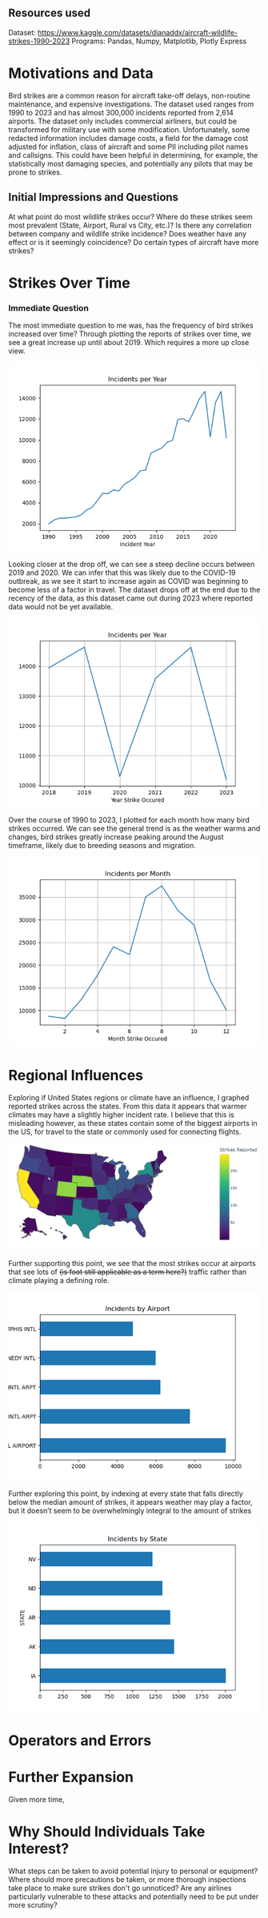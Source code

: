 ## Resources used
Dataset: https://www.kaggle.com/datasets/dianaddx/aircraft-wildlife-strikes-1990-2023
Programs: Pandas, Numpy, Matplotlib, Plotly Express

# Motivations and Data
  Bird strikes are a common reason for aircraft take-off delays, non-routine maintenance, and expensive investigations. The dataset used ranges from 1990 to 2023 and has almost 300,000 incidents reported from 2,614 airports. The dataset only includes commercial airliners, but could be transformed for military use with some modification.
  Unfortunately, some redacted information includes damage costs, a field for the damage cost adjusted for inflation, class of aircraft and some PII including pilot names and callsigns. This could have been helpful in determining, for example, the statistically most damaging species, and potentially any pilots that may be prone to strikes.

## Initial Impressions and Questions
  At what point do most wildlife strikes occur? Where do these strikes seem most prevalent (State, Airport, Rural vs City, etc.)? Is there any correlation between company and wildlife strike incidence? Does weather have any effect or is it seemingly coincidence? Do certain types of aircraft have more strikes?

# Strikes Over Time
### Immediate Question
  The most immediate question to me was, has the frequency of bird strikes increased over time? Through plotting the reports of strikes over time, we see a great increase up until about 2019. Which requires a more up close view.
  
![Incident Per Year Graph](/imgs/Incident_per_year.png)

  Looking closer at the drop off, we can see a steep decline occurs between 2019 and 2020. We can infer that this was likely due to the COVID-19 outbreak, as we see it start to increase again as COVID was beginning to become less of a factor in travel. The dataset drops off at the end due to the recency of the data, as this dataset came out during 2023 where reported data would not be yet available.
  
![Incident_2019_to_2023 Graph](/imgs/Incident_2019_to_2023.png)

  Over the course of 1990 to 2023, I plotted for each month how many bird strikes occurred. We can see the general trend is as the weather warms and changes, bird strikes greatly increase peaking around the August timeframe, likely due to breeding seasons and migration.
  
![Incidents_monthly Graph](/imgs/Incidents_monthly.png)

# Regional Influences
  Exploring if United States regions or climate have an influence, I graphed reported strikes across the states. From this data it appears that warmer climates may have a slightly higher incident rate. I believe that this is misleading however, as these states contain some of the biggest airports in the US, for travel to the state or commonly used for connecting flights.
  
![State_Incident_Map Graph](/imgs/State_Incident_Map.png)

  Further supporting this point, we see that the most strikes occur at airports that see lots of ~~(is foot still applicable as a term here?)~~ traffic rather than climate playing a defining role.
  
![Incident_by_airport Graph](/imgs/Incident_by_airport.png)

  Further exploring this point, by indexing at every state that falls directly below the median amount of strikes, it appears weather may play a factor, but it doesn’t seem to be overwhelmingly integral to the amount of strikes
  
![Incident_per_State_Med Graph](/imgs/Incident_per_State_Med.png)

# Operators and Errors

# Further Expansion
  Given more time, 

# Why Should Individuals Take Interest?
  What steps can be taken to avoid potential injury to personal or equipment? Where should more precautions be taken, or more thorough inspections take place to make sure strikes don't go unnoticed? Are any airlines particularly vulnerable to these attacks and potentially need to be put under more scrutiny?

